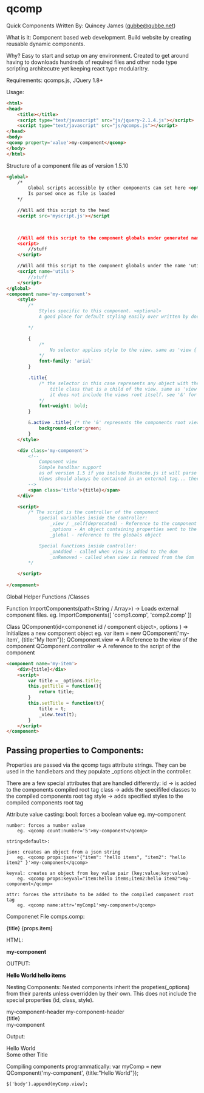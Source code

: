 # qcomp
Quick Components
	Written By: Quincey James (qubbe@qubbe.net)

What is it: Component based web development. Build website by creating reusable dynamic components.

Why? Easy to start and setup on any environment. Created to get around having to downloads hundreds of required files and other node type scripting architecutre yet keeping react type modularitry.

Requirements: qcomps.js, JQuery 1.8+


Usage:
```html	
<html>
<head>
	<title></title>
	<script type="text/javascript" src="js/jquery-2.1.4.js"></script>
	<script type="text/javascript" src="js/qcomps.js"></script>
</head>
<body>
<qcomp property='value'>my-component</qcomp>
</body>
</html>
```


Structure of a component file as of version 1.5.10
```html
<global>
	/*
		Global scripts accessible by other components can set here <optional>
		Is parsed once as file is loaded
	*/

	//Will add this script to the head
	<script src='myscript.js'></script

	

	//Will add this script to the component globals under generated name, can be used to provide initializations if you don't need to access any of its funtions
	<script>
		//stuff
	</script>

	//Will add this script to the component globals under the name 'utils' eg. _global.utils
	<script name='utils'>
		//stuff
	</script>
</global>
<component name='my-component'>
	<style>
		/*
			Styles specific to this component. <optional>
			A good place for default styling easily over written by document stylesheets.

		*/

		{ 
			/* 
				No selector applies style to the view. same as 'view { }' 
			*/
			font-family: 'arial'
		}

		.title{ 
			/* the selector in this case represents any object with the 
				title class that is a child of the view. same as 'view .title{ }' 
				it does not include the views root itself. see '&' for applying styles to the views root
			*/
			font-weight: bold;
		}

		&.active .title{ /* the '&' represents the components root view, same as view.active .title{ }. */
			background-color:green;
		}
	</style>

	<div class='my-component'>
		<!-- 
			Component view 
			Simple handlbar support
			as of version 1.5 if you include Mustache.js it will parse templates
			Views should always be contained in an external tag... there are some exceptions when you don't have too... but as a rule contain views in a tag
		-->
		<span class='title'>{title}</span>
	</div>

	<script>
		/* The script is the controller of the component  
			special variables inside the controller:
				_view / _self(deprecated) - Reference to the component view 
				_options - An object containing properties sent to the component during creation
				_global - reference to the globals object 

			Special functions inside controller:
				_onAdded - called when view is added to the dom
				_onRemoved - called when view is removed from the dom
		*/

	</script>
	
</component>
```

Global Helper Functions /Classes

Function ImportComponents(path<String / Array>) -> Loads external component files.
eg. ImportComponents([
	'comp1.comp',
	'comp2.comp'
])

Class QComponent(id<componenet id / component object>, options <options object>) => Initializes a new component object
eg. var item = new QComponent('my-item', {title:"My Item"});
QComponent.view => A Reference to the view of the component
QComponent.controller => A reference to the script of the component
```html
<component name='my-item'>
	<div>{title}</div>
	<script>
		var title = _options.title;
		this.getTitle = function(){
			return title;
		}
		this.setTitle = function(t){
			title = t;
			_view.text(t);
		}
	</script>
</component>
```

## Passing properties to Components:

Properties are passed via the qcomp tags attribute strings. 
They can be used in the handlebars and they populate _options object in the controller.

There are a few special attributes that are handled differently:
	id -> is added to the components compiled root tag
	class -> adds the specififed classes to the compiled components root tag
	style -> adds specified styles to the compiled components root tag

Attribute value casting:
	bool: forces a boolean value
		eg. <qcomp enabled:bool="true">my-component</qcomp>

	number: forces a number value
		eg. <qcomp count:number='5'>my-component</qcomp>

	string<default>: 

	json: creates an object from a json string  
		eg. <qcomp props:json='{"item": "hello items", "item2": "hello item2" }'>my-component</qcomp>

	keyval: creates an object from key value pair (key:value;key:value)
		eg. <qcomp props:keyval="item:hello items;item2:hello item2">my-component</qcomp>

	attr: forces the attribute to be added to the compiled component root tag
		eg. <qcomp name:attr='myComp1'>my-component</qcomp>

Componenet File comps.comp:
<component name='my-component'>
	<div class='my-component' style='color:#000'>
		{title}
		{props.item}
	</div>
	<script>
		var title = _options.title;
		this.getTitle = function(){
			return title;
		}
		this.setTitle = function(t){
			title = t;
			_view.text(t);
		}
	</script>
</component>

HTML:
<html>
<head>
	<title></title>
	<script type="text/javascript" src="js/jquery-2.1.4.js"></script>
	<script type="text/javascript" src="js/qcomps.js"></script>
	<script>
		ImportComponents('comps.comp');
	</script>
</head>
<body>
<qcomp title='Hello World' class='myworld' style='font-weight:bold' props:json='{"item": "hello items", "item2": "hello item2"}'>my-component</qcomp>
</body>
</html>

OUTPUT:
<html>
<head>
	<title></title>
	<script type="text/javascript" src="js/jquery-2.1.4.js"></script>
	<script type="text/javascript" src="js/qcomps.js"></script>
	<script>
		ImportComponents('comps.comp');
	</script>
</head>
<body>
<div class='my-component myworld' style='color:#000;font-weight:bold'>
	Hello World
	hello items
</div>
</body>
</html>


Nesting Components:
	Nested components inherit the propeties(_options) from their parents unless overridden by their own. 
	This does not include the special properties (id, class, style).

<component name='my-component'>
	<div>
		<qcomp>my-component-header</qcomp>
		<qcomp title="Some other Title">my-component-header</qcomp>
	</div>
</component>
<component name='my-component-header'>
	<div>{title}</div>
</component>

<body>
	<qcomp title="Hello World">my-component</qcomp>
</body>

Output:
<body>
	<div>
		<div>Hello World<div>
		<div>Some other Title</div>
	</div>
</body>


Compiling components programmatically:
	var myComp = new QComponent('my-component', {title:"Hello World"});

	$('body').append(myComp.view);
